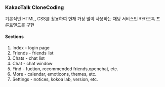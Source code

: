 ### KakaoTalk **CloneCoding**

기본적인 HTML, CSS를 활용하여 현재 가장 많이 사용하는 채팅 서비스인 카카오톡 프론트엔드를 구현

#### **Sections**

1. Index - login page
2. Friends - friends list
3. Chats - chat list
4. Chat - chat window
5. Find - fuction, recommended friends,openchat, etc.
6. More - calendar, emoticons, themes, etc.
7. Settings - notices, kokoa lab, version, etc.
